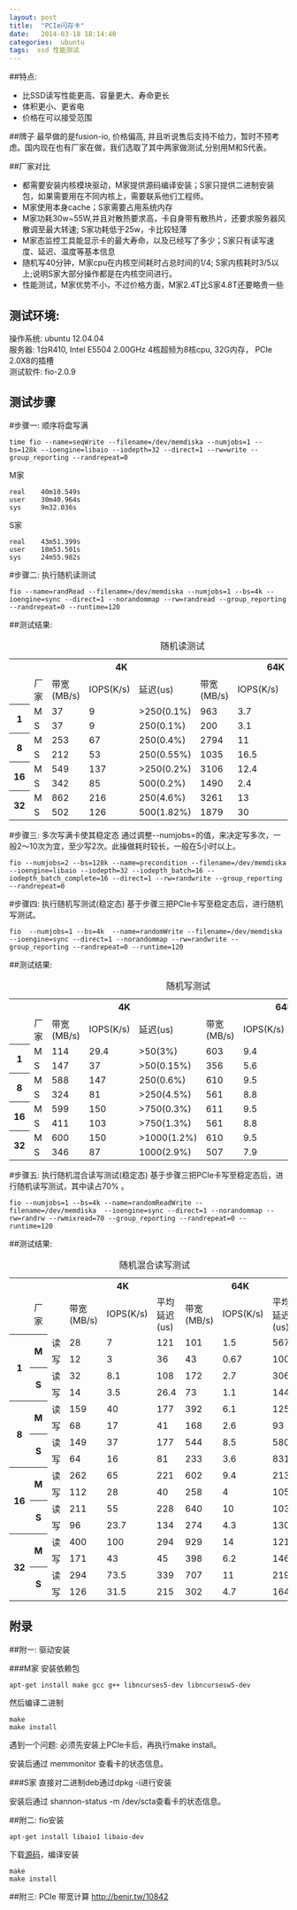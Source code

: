```yaml
---
layout: post
title:  "PCIe闪存卡"
date:   2014-03-18 18:14:40
categories:  ubuntu 
tags:  ssd 性能测试
---
```


##特点:

-  比SSD读写性能更高、容量更大、寿命更长
-  体积更小、更省电
-  价格在可以接受范围


##牌子
最早做的是fusion-io, 价格偏高, 并且听说售后支持不给力，暂时不预考虑。国内现在也有厂家在做，我们选取了其中两家做测试,分别用M和S代表。

##厂家对比

- 都需要安装内核模块驱动，M家提供源码编译安装；S家只提供二进制安装包，如果需要用在不同内核上，需要联系他们工程师。
- M家使用本身cache；S家需要占用系统内存
- M家功耗30w~55W,并且对散热要求高，卡自身带有散热片，还要求服务器风散调至最大转速; S家功耗低于25w，卡比较轻薄
- M家态监控工具能显示卡的最大寿命，以及已经写了多少；S家只有读写速度、延迟、温度等基本信息
- 随机写40分钟，M家cpu在内核空间耗时占总时间的1/4; S家内核耗时3/5以上;说明S家大部分操作都是在内核空间进行。
- 性能测试，M家优势不小，不过价格方面，M家2.4T比S家4.8T还要略贵一些

测试环境:
---
操作系统: ubuntu 12.04.04 <br>
服务器:  1台R410,  Intel  E5504 2.00GHz 4核超频为8核cpu, 32G内存， PCIe 2.0X8的插槽 <br>
测试软件: fio-2.0.9

测试步骤
---
#步骤一: 顺序将盘写满

```
time fio --name=seqWrite --filename=/dev/memdiska --numjobs=1 --bs=128k --ioengine=libaio --iodepth=32 --direct=1 --rw=write --group_reporting --randrepeat=0
```
M家<br>

```
real    40m10.549s
user    30m40.964s
sys     9m32.036s
```
S家<br>

```
real    43m51.399s
user    18m53.501s
sys     24m55.982s
```

#步骤二:  执行随机读测试

```
fio --name=randRead --filename=/dev/memdiska --numjobs=1 --bs=4k --ioengine=sync --direct=1 --norandommap --rw=randread --group_reporting --randrepeat=0 --runtime=120
```

##测试结果:
<table>
<caption>随机读测试</caption>
<tbody>
<tr><td></td><td><em></em></td> <th colspan="3">4K</th></td><th colspan="3">64K</th></td></tr>
<tr><td></td><td>厂家</td><td>带宽(MB/s)</td><td>IOPS(K/s)</td><td>延迟(us)</td><td>带宽(MB/s)</td><td>IOPS(K/s)</td><td>延迟(us)</td></tr>
<tr><th rowspan="2">1</th><td>M</td><td>37</td><td>9</td><td>>250(0.1%)</td><td>963</td><td>3.7</td><td>>500(0.56%)</td></tr>
<td>S</td><td>37</td><td>9</td><td>250(0.1%)</td><td>200</td><td>3.1</td><td>>1000(1.18%)</td></tr>

<tr><th rowspan="2">8</th><td>M</td><td>253</td><td>67</td><td>250(0.4%)</td><td>2794</td><td>11</td><td>>1000(1.53%)</td></tr>
<td>S</td><td>212</td><td>53</td><td>250(0.55%)</td><td>1035</td><td>16.5</td><td>500(0.56%)</td></tr>

<tr><th rowspan="2">16</th><td>M</td><td>549</td><td>137</td><td>>250(0.2%)</td><td>3106</td><td>12.4</td><td>>2000(3.9%)</td></tr>
<td>S</td><td>342</td><td>85</td><td>500(0.2%)</td><td>1490</td><td>2.4</td><td>2000(0.85%)</td></tr>

<tr><th rowspan="2">32</th><td>M</td><td>862</td><td>216</td><td>250(4.6%)</td><td>3261</td><td>13</td><td>>4000(4.4%)</td></tr>
<td>S</td><td>502</td><td>126</td><td>500(1.82%)</td><td>1879</td><td>30</td><td>4000(1.04%)</td></tr>
</tbody>
</table>

#步骤三:  多次写满卡使其稳定态
通过调整--numjobs=的值，来决定写多次，一般2～10次为宜，至少写2次。此操做耗时较长，一般在5小时以上。<br>

```
fio --numjobs=2 --bs=128k --name=precondition --filename=/dev/memdiska  --ioengine=libaio --iodepth=32 --iodepth_batch=16 --iodepth_batch_complete=16 --direct=1 --rw=randwrite --group_reporting --randrepeat=0
```

#步骤四:  执行随机写测试(稳定态)
基于步骤三把PCIe卡写至稳定态后，进行随机写测试。<br>

```
fio  --numjobs=1 --bs=4k  --name=randomWrite --filename=/dev/memdiska   --ioengine=sync --direct=1 --norandommap --rw=randwrite --group_reporting --randrepeat=0 --runtime=120
```

##测试结果:
<table>
<caption>随机写测试</caption>
<tbody>
<tr><td></td><td><em></em></td> <th colspan="3">4K</th></td><th colspan="3">64K</th></td></tr>
<tr><td></td><td>厂家</td><td>带宽(MB/s)</td><td>IOPS(K/s)</td><td>延迟(us)</td><td>带宽(MB/s)</td><td>IOPS(K/s)</td><td>延迟(us)</td></tr>
<tr><th rowspan="2">1</th><td>M</td><td>114</td><td>29.4</td><td>>50(3%)</td><td>603</td><td>9.4</td><td>>500(0.38%)</td></tr>
<td>S</td><td>147</td><td>37</td><td>>50(0.15%)</td><td>356</td><td>5.6</td><td>>500(0.9%)</td></tr>

<tr><th rowspan="2">8</th><td>M</td><td>588</td><td>147</td><td>250(0.6%)</td><td>610</td><td>9.5</td><td>>2000(0.02%)</td></tr>
<td>S</td><td>324</td><td>81</td><td>>250(4.5%)</td><td>561</td><td>8.8</td><td>>10000(1.15%)</td></tr>

<tr><th rowspan="2">16</th><td>M</td><td>599</td><td>150</td><td>>750(0.3%)</td><td>611</td><td>9.5</td><td>>4000(0.01%)</td></tr>
<td>S</td><td>411</td><td>103</td><td>>750(1.3%)</td><td>561</td><td>8.8</td><td>>4000(13.5%)</td></tr>

<tr><th rowspan="2">32</th><td>M</td><td>600</td><td>150</td><td>>1000(1.2%)</td><td>610</td><td>9.5</td><td>>10000(0.01%) </td></tr>
<td>S</td><td>346</td><td>87</td><td>1000(2.9%)</td><td>507</td><td>7.9</td><td>10000(9.99%)</td></tr>
</tbody>
</table>

#步骤五:  执行随机混合读写测试(稳定态)
基于步骤三把PCIe卡写至稳定态后，进行随机读写测试，其中读占70% 。

```
fio --numjobs=1 --bs=4k --name=randomReadWrite --filename=/dev/memdiska  --ioengine=sync --direct=1 --norandommap --rw=randrw --rwmixread=70 --group_reporting --randrepeat=0 --runtime=120
```
##测试结果:
<table>
<caption>随机混合读写测试</caption>
<tbody>
<tr><td></td><td><em></em></td></td><td><th colspan="3">4K</th></td><th colspan="3">64K</th></td></tr>

<tr><td></td><td>厂家</td><td></td><td>带宽(MB/s)</td><td>IOPS(K/s)</td><td>平均延迟(us)</td><td>带宽(MB/s)</td><td>IOPS(K/s)</td><td>平均延迟(us)</td></tr>
<tr><th rowspan="4">1</th><th rowspan="2">M</th><td>读</td><td>28</td><td>7</td><td>121</td><td>101</td><td>1.5</td><td>567</td></tr>
<tr><td>写</td><td>12</td><td>3</td><td>36</td><td>43</td><td>0.67</td><td>100</td></tr>

<tr><th rowspan="2">S</th><td>读</td><td>32</td><td>8.1</td><td>108</td><td>172</td><td>2.7</td><td>306</td></tr>
<tr><td>写</td><td>14</td><td>3.5</td><td>26.4</td><td>73</td><td>1.1</td><td>144</td></tr>


<tr><th rowspan="4">8</th><th rowspan="2">M</th><td>读</td><td>159</td><td>40</td><td>177</td><td>392</td><td>6.1</td><td>1258</td></tr>
<tr><td>写</td><td>68</td><td>17</td><td>41</td><td>168</td><td>2.6</td><td>93</td></tr>

<tr><th rowspan="2">S</th><td>读</td><td>149</td><td>37</td><td>177</td><td>544</td><td>8.5</td><td>580</td></tr>
<tr><td>写</td><td>64</td><td>16</td><td>81</td><td>233</td><td>3.6</td><td>831</td></tr>


<tr><th rowspan="4">16</th><th rowspan="2">M</th><td>读</td><td>262</td><td>65</td><td>221</td><td>602</td><td>9.4</td><td>2133</td></tr>
<tr><td>写</td><td>112</td><td>28</td><td>40</td><td>258</td><td>4</td><td>105</td></tr>

<tr><th rowspan="2">S</th><td>读</td><td>211</td><td>55</td><td>228</td><td>640</td><td>10</td><td>1034</td></tr>
<tr><td>写</td><td>96</td><td>23.7</td><td>134</td><td>274</td><td>4.3</td><td>1308</td></tr>


<tr><th rowspan="4">32</th><th rowspan="2">M</th><td>读</td><td>400</td><td>100</td><td>294</td><td>929</td><td>14</td><td>121</td></tr>
<tr><td>写</td><td>171</td><td>43</td><td>45</td><td>398</td><td>6.2</td><td>146</td></tr>

<tr><th rowspan="2">S</th><td>读</td><td>294</td><td>73.5</td><td>339</td><td>707</td><td>11</td><td>2190</td></tr>
<tr><td>写</td><td>126</td><td>31.5</td><td>215</td><td>302</td><td>4.7</td><td>1642</td></tr>

</tbody>
</table>

##

附录
---------
##附一:  驱动安装

###M家
安装依赖包

```
apt-get install make gcc g++ libncurses5-dev libncursesw5-dev
```
然后编译二进制

```
make
make install
```
遇到一个问题:
必须先安装上PCIe卡后，再执行make install。

安装后通过 memmonitor 查看卡的状态信息。

###S家
直接对二进制deb通过dpkg -i进行安装

安装后通过 shannon-status -m /dev/scta查看卡的状态信息。

##附二: fio安装

```
apt-get install libaio1 libaio-dev
```
下载[源码](http://freecode.com/projects/fio)，编译安装

```
make 
make install
```
##附三:  PCIe 带宽计算
http://benjr.tw/10842




